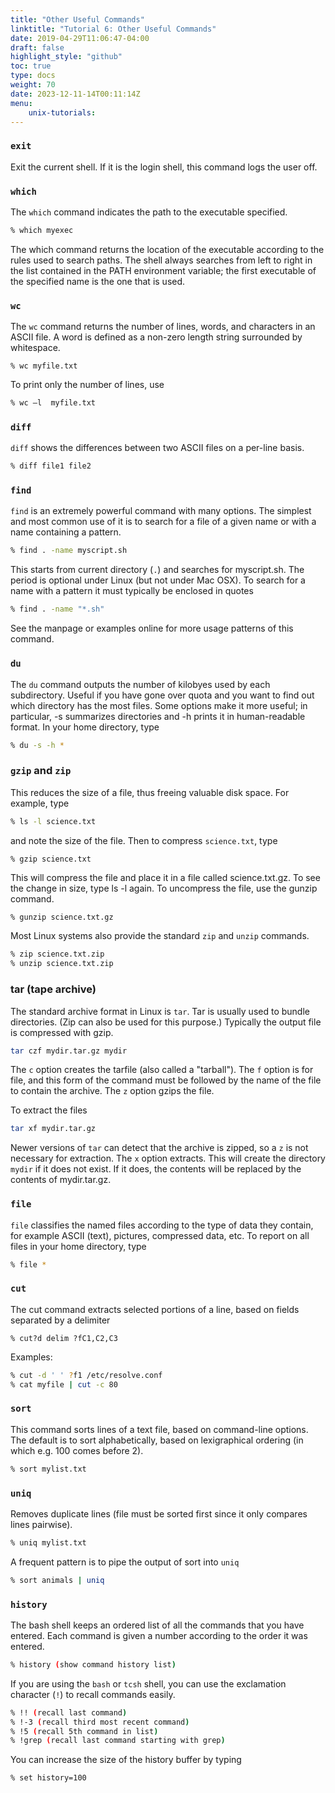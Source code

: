 ```yaml
---
title: "Other Useful Commands"
linktitle: "Tutorial 6: Other Useful Commands"
date: 2019-04-29T11:06:47-04:00
draft: false
highlight_style: "github"
toc: true
type: docs
weight: 70
date: 2023-12-11-14T00:11:14Z
menu:
    unix-tutorials:
---
```


### `exit`
Exit the current shell. If it is the login shell, this command logs the user off.

### `which`
The `which` command indicates the path to the executable specified.
```bash
% which myexec
```
The which command returns the location of the executable according to the rules used to search paths. The shell always searches from left to right in the list contained in the PATH environment variable; the first executable of the specified name is the one that is used.

### `wc`
The `wc` command returns the number of lines, words, and characters in an ASCII file. A word is defined as a non-zero length string surrounded by whitespace.
```
% wc myfile.txt
```

To print only the number of lines, use
```bash
% wc –l  myfile.txt 
```

### `diff`
`diff` shows the differences between two ASCII files on a per-line basis.
```bash
% diff file1 file2
```

### `find`
`find` is an extremely powerful command with many options. The simplest and most common use of it is to search for a file of a given name or with a name containing a pattern.
```bash
% find . -name myscript.sh
```
This starts from current directory (`.`) and searches for myscript.sh. The period is optional under Linux (but not under Mac OSX). To search for a name with a pattern it must typically be enclosed in quotes
```bash
% find . -name "*.sh"
```

See the manpage or examples online for more usage patterns of this command.

### `du`
The `du` command outputs the number of kilobyes used by each subdirectory. Useful if you have gone over quota and you want to find out which directory has the most files. Some options make it more useful; in particular, -s summarizes directories and -h prints it in human-readable format. In your home directory, type
```bash
% du -s -h *
```

### `gzip` and `zip`

This reduces the size of a file, thus freeing valuable disk space. For example, type
```bash
% ls -l science.txt
```
and note the size of the file. Then to compress `science.txt`, type
```bash
% gzip science.txt
```

This will compress the file and place it in a file called science.txt.gz. To see the change in size, type ls -l again. To uncompress the file, use the gunzip command.
```
% gunzip science.txt.gz
```

Most Linux systems also provide the standard `zip` and `unzip` commands.
```bash
% zip science.txt.zip
% unzip science.txt.zip
```

### tar (tape archive)

The standard archive format in Linux is `tar`.  Tar is usually used to bundle directories.  (Zip can also be used for this purpose.)  Typically the output file is compressed with gzip.
```bash
tar czf mydir.tar.gz mydir
```
The `c` option creates the tarfile (also called a "tarball").  The `f` option is for file, and this form of the command must be followed by the name of the file to contain the archive.  The `z` option gzips the file. 

To extract the files
```bash
tar xf mydir.tar.gz
```
Newer versions of `tar` can detect that the archive is zipped, so a `z` is not necessary for extraction.  The `x` option extracts.  This will create the directory `mydir` if it does not exist.  If it does, the contents will be replaced by the contents of mydir.tar.gz.

### `file`

`file` classifies the named files according to the type of data they contain, for example ASCII (text), pictures, compressed data, etc. To report on all files in your home directory, type
```bash
% file *
```

### `cut`

The cut command extracts selected portions of a line, based on fields separated by a delimiter
```
% cut­?d delim ­?fC1,C2,C3
```

Examples:
```bash
% cut -d ' ' ?f1 /etc/resolve.conf
% cat myfile | cut -c 80
```

### `sort`
This command sorts lines of a text file, based on command-­line options. The default is to sort alphabetically, based on lexigraphical ordering (in which e.g. 100 comes before 2).
```bash
% sort mylist.txt
```

### `uniq`

Removes duplicate lines (file must be sorted first since it only compares lines pairwise).
```bash
% uniq mylist.txt
```

A frequent pattern is to pipe the output of sort into `uniq`
```bash
% sort animals | uniq
```

### `history`

The bash shell keeps an ordered list of all the commands that you have entered. Each command is given a number according to the order it was entered.
```bash
% history (show command history list)
```
If you are using the `bash` or `tcsh` shell, you can use the exclamation character (`!`) to recall commands easily.

```bash
% !! (recall last command)
% !-3 (recall third most recent command)
% !5 (recall 5th command in list)
% !grep (recall last command starting with grep)
```
You can increase the size of the history buffer by typing
```
% set history=100
```
